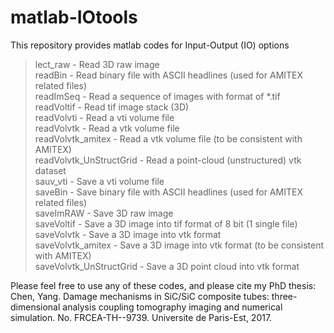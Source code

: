 # matlab-IOtools
This repository provides matlab codes for Input-Output (IO) options  
  > lect_raw - Read 3D raw image  
  > readBin - Read binary file with ASCII headlines (used for AMITEX related files)  
  > readImSeq - Read a sequence of images with format of *.tif  
  > readVoltif - Read tif image stack (3D)  
  > readVolvti - Read a vti volume file  
  > readVolvtk - Read a vtk volume file  
  > readVolvtk_amitex - Read a vtk volume file (to be consistent with AMITEX)  
  > readVolvtk_UnStructGrid - Read a point-cloud (unstructured) vtk dataset  
  > sauv_vti - Save a vti volume file  
  > saveBin - Save binary file with ASCII headlines (used for AMITEX related files)  
  > saveImRAW - Save 3D raw image  
  > saveVoltif - Save a 3D image into tif format of 8 bit (1 single file)  
  > saveVolvtk - Save a 3D image into vtk format  
  > saveVolvtk_amitex - Save a 3D image into vtk format (to be consistent with AMITEX)  
  > saveVolvtk_UnStructGrid - Save a 3D point cloud into vtk format  

Please feel free to use any of these codes, and please cite my PhD thesis:
Chen, Yang. Damage mechanisms in SiC/SiC composite tubes: three-dimensional analysis coupling tomography imaging and numerical simulation. No. FRCEA-TH--9739. Universite de Paris-Est, 2017.

